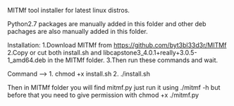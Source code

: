 MITMf tool installer for latest linux distros.

Python2.7 packages are manually added in this folder and other deb pachages are also manually added in this folder.

Installation:
1.Download MITMf from https://github.com/byt3bl33d3r/MITMf
2.Copy or cut both install.sh and libcapstone3_4.0.1+really+3.0.5-1_amd64.deb in the MITMf folder.
3.Then run these commands and wait.

Command --> 1. chmod +x install.sh
            2. ./install.sh 


Then in MITMf folder you will find mitmf.py just run it using ./mitmf -h but before that you need to give permission with chmod +x ./mitmf.py 
